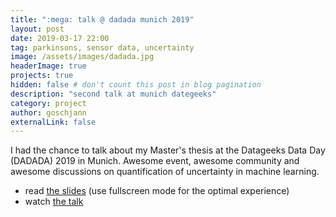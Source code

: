 ```yaml
---
title: ":mega: talk @ dadada munich 2019"
layout: post
date: 2019-03-17 22:00
tag: parkinsons, sensor data, uncertainty
image: /assets/images/dadada.jpg
headerImage: true
projects: true
hidden: false # don't count this post in blog pagination
description: "second talk at munich dategeeks"
category: project
author: goschjann
externalLink: false
---
```


I had the chance to talk about my Master's thesis at the Datageeks Data Day (DADADA) 2019 in Munich. Awesome event, awesome community and awesome discussions on quantification of uncertainty in machine learning. 

* read [the slides](https://goschjann.github.io/ddd_talk/) (use fullscreen mode for the optimal experience)
* watch [the talk](https://www.youtube.com/watch?v=pP6T28otgfk)